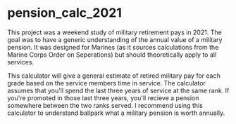 # pension_calc_2021

This project was a weekend study of military retirement pays in 2021.  The goal was
to have a generic understanding of the annual value of a military pension. It was 
designed for Marines (as it sources calculations from the Marine Corps Order on 
Seperations) but should theoretically apply to all services.

This calculator will give a general estimate of retired military pay for each grade 
based on the service members time in service. The calculator assumes that you'll 
spend the last three years of service at the same rank.  If you're promoted in those 
last three years, you'll recieve a pension somewhere between the two ranks served.
I recommend using this calculator to understand ballpark what a military pension is 
worth annually.
